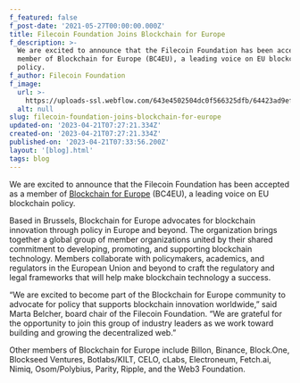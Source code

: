 ```yaml
---
f_featured: false
f_post-date: '2021-05-27T00:00:00.000Z'
title: Filecoin Foundation Joins Blockchain for Europe
f_description: >-
  We are excited to announce that the Filecoin Foundation has been accepted as a
  member of Blockchain for Europe (BC4EU), a leading voice on EU blockchain
  policy.
f_author: Filecoin Foundation
f_image:
  url: >-
    https://uploads-ssl.webflow.com/643e4502504dc0f566325dfb/64423ad9ef619d9dd2b60e6d_0-yilkincrhittd7ub.png
  alt: null
slug: filecoin-foundation-joins-blockchain-for-europe
updated-on: '2023-04-21T07:27:21.334Z'
created-on: '2023-04-21T07:27:21.334Z'
published-on: '2023-04-21T07:33:56.200Z'
layout: '[blog].html'
tags: blog
---
```


We are excited to announce that the Filecoin Foundation has been accepted as a member of [Blockchain for Europe](https://www.blockchain4europe.eu/) (BC4EU), a leading voice on EU blockchain policy.

Based in Brussels, Blockchain for Europe advocates for blockchain innovation through policy in Europe and beyond. The organization brings together a global group of member organizations united by their shared commitment to developing, promoting, and supporting blockchain technology. Members collaborate with policymakers, academics, and regulators in the European Union and beyond to craft the regulatory and legal frameworks that will help make blockchain technology a success.

“We are excited to become part of the Blockchain for Europe community to advocate for policy that supports blockchain innovation worldwide,” said Marta Belcher, board chair of the Filecoin Foundation. “We are grateful for the opportunity to join this group of industry leaders as we work toward building and growing the decentralized web.”

Other members of Blockchain for Europe include Billon, Binance, Block.One, Blockseed Ventures, Botlabs/KILT, CELO, cLabs, Electroneum, Fetch.ai, Nimiq, Osom/Polybius, Parity, Ripple, and the Web3 Foundation.
